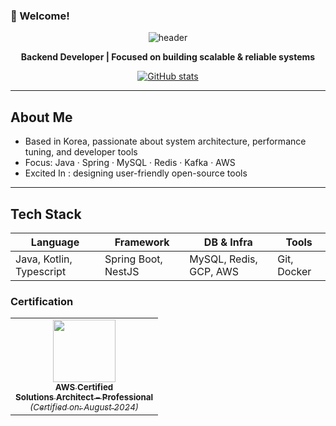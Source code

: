 ### 👋 Welcome!

<div align="center">
 
![header](https://capsule-render.vercel.app/api?type=waving&color=auto&height=300&section=header&text=Hi_I'm_Terry&fontSize=80&fontAlignY=40)

<p><b>Backend Developer | Focused on building scalable & reliable systems</b></p>

[![GitHub stats](https://github-readme-stats.vercel.app/api?username=terry960302&show_icons=true&theme=radical)](https://github.com/terry960302)

</div>

---

## About Me

- Based in Korea, passionate about system architecture, performance tuning, and developer tools
- Focus: Java · Spring · MySQL · Redis · Kafka · AWS
- Excited In : designing user-friendly open-source tools

---

## Tech Stack

| Language | Framework | DB & Infra | Tools |
|----------|-----------|------------|-------|
| Java, Kotlin, Typescript | Spring Boot, NestJS | MySQL, Redis, GCP, AWS | Git, Docker |

### Certification

<table>
  <tr>
    <td align="center">
     <a href="https://www.credly.com/badges/34cff64f-b6ac-41b7-8234-375df34bb8a7/linked_in?t=si4eol">
      <img src="https://d1.awsstatic.com/training-and-certification/certification-badges/AWS-Certified-Solutions-Architect-Professional_badge.69d82ff1b2861e1089539ebba906c70b011b928a.png" width="100"/><br/>
      <sub><b>AWS Certified<br/>Solutions Architect – Professional</b><br/><i>(Certified on: August 2024)</i></sub>
     </a>
    </td>
  </tr>
</table>
